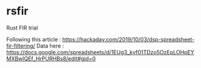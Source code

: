 # rsfir
Rust FIR trial

Following this article :
https://hackaday.com/2019/10/03/dsp-spreadsheet-fir-filtering/
Data here :
https://docs.google.com/spreadsheets/d/1EUg3_kyf01TDzo5OzEpLOHpEYMXBwlQEf_HrPURHBs8/edit#gid=0
